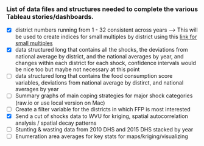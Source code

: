 ### List of data files and structures needed to complete the various Tableau stories/dashboards.

- [x] district numbers running from 1 - 32 consistent across years --> This will be used to create indices for small multiples by district using this [link for small multiples](http://www.datablick.com/blog/2016/03/07/dynamic-small-multiples-in-tableau-by-chris-demartini)  
- [x] data structured long that contains all the shocks, the deviations from national average by district, and the national averages by year, and changes within each district for each shock, confidence intervals would be nice too but maybe not necessary at this point  
- [ ] data structured long that contains the food consumption score variables, deviations from national average by distirct, and national averages by year
- [ ] Summary graphs of main coping strategies for major shock categories (raw.io or use local version on Mac)
- [ ] Create a filter variable for the districts in which FFP is most interested 
- [X] Send a cut of shocks data to WVU for kriging, spatial autocorrelation analysis / spatial decay patterns  
- [ ] Stunting & wasting data from 2010 DHS and 2015 DHS stacked by year 
- [ ] Enumeration area averages for key stats for maps/kriging/visualizing
